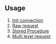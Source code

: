 ## Usage

1. [Init connection](./init-connection.md)
2. [Raw request](./raw-request.md)
3. [Stored Procedure](./stored-procedure.md)
4. [Multi level request](./multi-level.md)